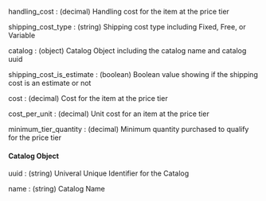 handling_cost
: (decimal) Handling cost for the item at the price tier

shipping_cost_type
: (string) Shipping cost type including Fixed, Free, or Variable

catalog
: (object) Catalog Object including the catalog name and catalog uuid

shipping_cost_is_estimate
: (boolean) Boolean value showing if the shipping cost is an estimate or not

cost
: (decimal) Cost for the item at the price tier

cost_per_unit
: (decimal) Unit cost for an item at the price tier

minimum_tier_quantity
: (decimal) Minimum quantity purchased to qualify for the price tier

#### Catalog Object
uuid
: (string) Univeral Unique Identifier for the Catalog

name
: (string) Catalog Name